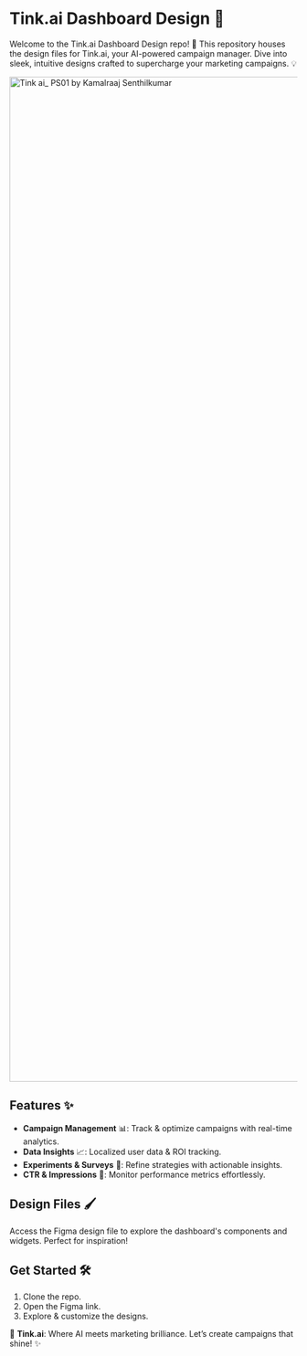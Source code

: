 
# Tink.ai Dashboard Design 🚀

Welcome to the Tink.ai Dashboard Design repo! 🎨 This repository houses the design files for Tink.ai, your AI-powered campaign manager. Dive into sleek, intuitive designs crafted to supercharge your marketing campaigns. 💡

<img width="1761" alt="Tink ai_ PS01 by Kamalraaj Senthilkumar" src="https://github.com/user-attachments/assets/270dda74-69c1-4909-8aaf-37bd186b53c0" />

  
## Features ✨

- **Campaign Management** 📊: Track & optimize campaigns with real-time analytics.
- **Data Insights** 📈: Localized user data & ROI tracking.
- **Experiments & Surveys** 🧪: Refine strategies with actionable insights.
- **CTR & Impressions** 👀: Monitor performance metrics effortlessly.

## Design Files 🖌️

Access the Figma design file to explore the dashboard's components and widgets. Perfect for inspiration!

## Get Started 🛠️

1. Clone the repo.
2. Open the Figma link.
3. Explore & customize the designs.

🌟 **Tink.ai**: Where AI meets marketing brilliance. Let’s create campaigns that shine! ✨
